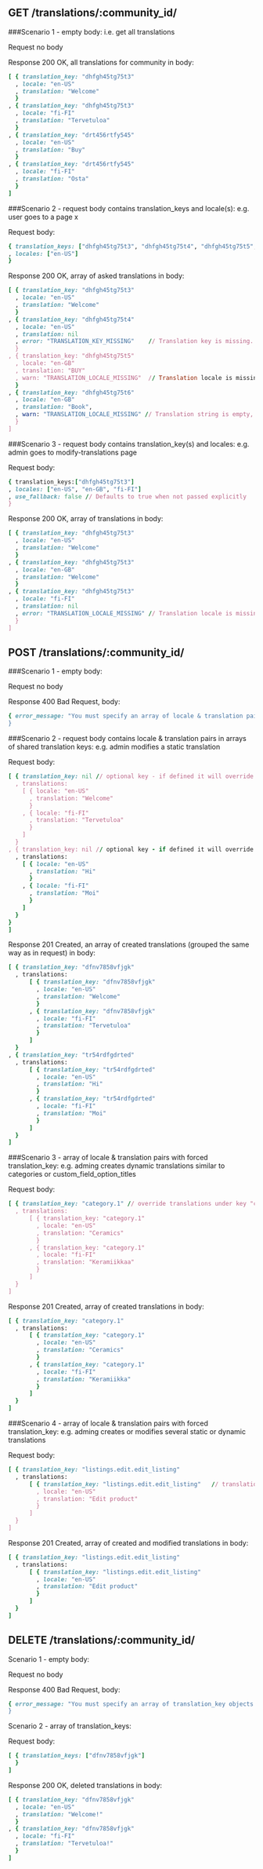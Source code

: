 ## GET /translations/:community_id/

###Scenario 1 - empty body:
i.e. get all translations

Request no body

Response 200 OK, all translations for community in body:

```ruby
[ { translation_key: "dhfgh45tg75t3"
  , locale: "en-US"
  , translation: "Welcome"
  }
, { translation_key: "dhfgh45tg75t3"
  , locale: "fi-FI"
  , translation: "Tervetuloa"
  }
, { translation_key: "drt456rtfy545"
  , locale: "en-US"
  , translation: "Buy"
  }
, { translation_key: "drt456rtfy545"
  , locale: "fi-FI"
  , translation: "Osta"
  }
]
```

###Scenario 2 - request body contains translation_keys and locale(s):
e.g. user goes to a page x

Request body:

```ruby
{ translation_keys: ["dhfgh45tg75t3", "dhfgh45tg75t4", "dhfgh45tg75t5", "dhfgh45tg75t6"]
, locales: ["en-US"]
}
```

Response 200 OK, array of asked translations in body:

```ruby
[ { translation_key: "dhfgh45tg75t3"
  , locale: "en-US"
  , translation: "Welcome"
  }
, { translation_key: "dhfgh45tg75t4"
  , locale: "en-US"
  , translation: nil
  , error: "TRANSLATION_KEY_MISSING"    // Translation key is missing.
  }
, { translation_key: "dhfgh45tg75t5"
  , locale: "en-GB"
  , translation: "BUY"
  , warn: "TRANSLATION_LOCALE_MISSING"  // Translation locale is missing, using fallback
  }
, { translation_key: "dhfgh45tg75t6"
  , locale: "en-GB"
  , translation: "Book",
  , warn: "TRANSLATION_LOCALE_MISSING" // Translation string is empty, using fallback
  }
]
```

###Scenario 3 - request body contains translation_key(s) and locales:
e.g. admin goes to modify-translations page

Request body:

```ruby
{ translation_keys:["dhfgh45tg75t3"]
, locales: ["en-US", "en-GB", "fi-FI"]
, use_fallback: false // Defaults to true when not passed explicitly
}
```

Response 200 OK, array of translations in body:

```ruby
[ { translation_key: "dhfgh45tg75t3"
  , locale: "en-US"
  , translation: "Welcome"
  }
, { translation_key: "dhfgh45tg75t3"
  , locale: "en-GB"
  , translation: "Welcome"
  }
, { translation_key: "dhfgh45tg75t3"
  , locale: "fi-FI"
  , translation: nil
  , error: "TRANSLATION_LOCALE_MISSING" // Translation locale is missing
  }
]
```

## POST /translations/:community_id/

###Scenario 1 - empty body:

Request no body

Response 400 Bad Request, body:

```ruby
{ error_message: "You must specify an array of locale & translation pairs in your request. e.g. '[{locale: "en-US", translation: "hello"}, {locale: "fi-FI", translation: "Moi"}]'
}
```

###Scenario 2 - request body contains locale & translation pairs in arrays of shared translation keys:
e.g. admin modifies a static translation

Request body:

```ruby
[ { translation_key: nil // optional key - if defined it will override previous translations
  , translations:
    [ { locale: "en-US"
      , translation: "Welcome"
      }
    , { locale: "fi-FI"
      , translation: "Tervetuloa"
      }
    ]
  }
, { translation_key: nil // optional key - if defined it will override previous translations
  , translations:
    [ { locale: "en-US"
      , translation: "Hi"
      }
    , { locale: "fi-FI"
      , translation: "Moi"
      }
    ]
  }
}
]
```

Response 201 Created, an array of created translations (grouped the same way as in request) in body:

```ruby
[ { translation_key: "dfnv7858vfjgk"
  , translations:
      [ { translation_key: "dfnv7858vfjgk"
        , locale: "en-US"
        , translation: "Welcome"
        }
      , { translation_key: "dfnv7858vfjgk"
        , locale: "fi-FI"
        , translation: "Tervetuloa"
        }
      ]
  }
, { translation_key: "tr54rdfgdrted"
  , translations:
      [ { translation_key: "tr54rdfgdrted"
        , locale: "en-US"
        , translation: "Hi"
        }
      , { translation_key: "tr54rdfgdrted"
        , locale: "fi-FI"
        , translation: "Moi"
        }
      ]
  }
]
```

###Scenario 3 - array of locale & translation pairs with forced translation_key:
e.g. adming creates dynamic translations similar to categories or custom_field_option_titles

Request body:

```ruby
[ { translation_key: "category.1" // override translations under key "category.1"
  , translations:
      [ { translation_key: "category.1"
        , locale: "en-US"
        , translation: "Ceramics"
        }
      , { translation_key: "category.1"
        , locale: "fi-FI"
        , translation: "Keramiikkaa"
        }
      ]
  }
]
```

Response 201 Created, array of created translations in body:

```ruby
[ { translation_key: "category.1"
  , translations:
      [ { translation_key: "category.1"
        , locale: "en-US"
        , translation: "Ceramics"
        }
      , { translation_key: "category.1"
        , locale: "fi-FI"
        , translation: "Keramiikka"
        }
      ]
  }
]
```

###Scenario 4 - array of locale & translation pairs with forced translation_key:
e.g. adming creates or modifies several static or dynamic translations

Request body:

```ruby
[ { translation_key: "listings.edit.edit_listing"
  , translations:
      [ { translation_key: "listings.edit.edit_listing"   // translation key exists already e.g. "Edit listing"
        , locale: "en-US"
        , translation: "Edit product"
        }
      ]
  }
]
```

Response 201 Created, array of created and modified translations in body:

```ruby
[ { translation_key: "listings.edit.edit_listing"
  , translations:
      [ { translation_key: "listings.edit.edit_listing"
        , locale: "en-US"
        , translation: "Edit product"
        }
      ]
  }
]
```

## DELETE /translations/:community_id/

Scenario 1 - empty body:

Request no body

Response 400 Bad Request, body:

```ruby
{ error_message: "You must specify an array of translation_key objects. e.g. '[{translation_key: "dfnv7858vfjgk"}, {translation_key: "dfnv7858vfjgk"}]'
}
```

Scenario 2 - array of translation_keys:

Request body:

```ruby
[ { translation_keys: ["dfnv7858vfjgk"]
  }
]
```

Response 200 OK, deleted translations in body:

```ruby
[ { translation_key: "dfnv7858vfjgk"
  , locale: "en-US"
  , translation: "Welcome!"
  }
, { translation_key: "dfnv7858vfjgk"
  , locale: "fi-FI"
  , translation: "Tervetuloa!"
  }
]
```
